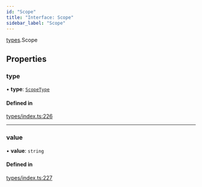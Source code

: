 ```yaml
---
id: "Scope"
title: "Interface: Scope"
sidebar_label: "Scope"
---
```


[types](../../../modules/Types/Types.md).Scope

## Properties

### type

• **type**: [`ScopeType`](../../../enums/Types/ScopeType/ScopeType.md)

#### Defined in

[types/index.ts:226](https://github.com/PolymeshAssociation/polymesh-sdk/blob/968f8d70c/src/types/index.ts#L226)

___

### value

• **value**: `string`

#### Defined in

[types/index.ts:227](https://github.com/PolymeshAssociation/polymesh-sdk/blob/968f8d70c/src/types/index.ts#L227)
